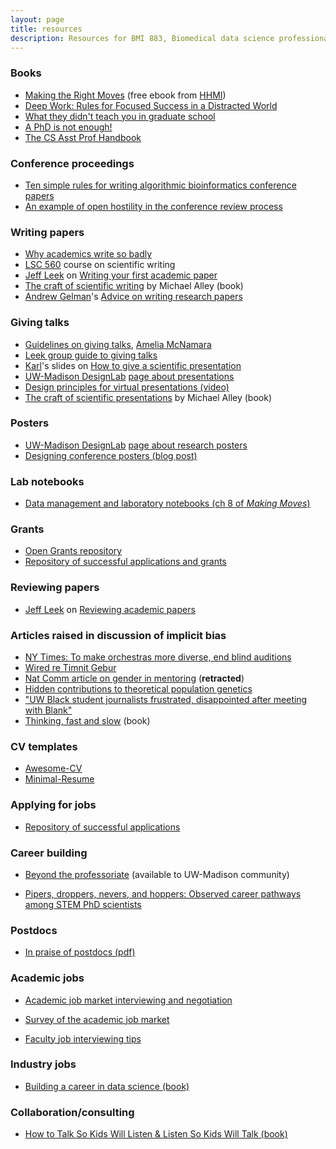 ```yaml
---
layout: page
title: resources
description: Resources for BMI 883, Biomedical data science professional skills
---
```


### Books

- [Making the Right Moves](https://www.hhmi.org/science-education/programs/making-right-moves)
  (free ebook from [HHMI](https://www.hhmi.org))
- [Deep Work: Rules for Focused Success in a Distracted World](https://amazon.com/gp/product/1455586692?ie=UTF8&tag=7210-20)
- [What they didn't teach you in graduate
  school](https://amazon.com/gp/product/1579226442?ie=UTF8&tag=7210-20)
- [A PhD is not enough!](https://amazon.com/gp/product/B004EHZDE8?ie=UTF8&tag=7210-20)
- [The CS Asst Prof Handbook](https://vijay03.github.io/asstprofbook/chapters-list/)


### Conference proceedings

- [Ten simple rules for writing algorithmic bioinformatics conference papers](https://doi.org/10.1371/journal.pcbi.1007742)
- [An example of open hostility in the conference review process](https://openreview.net/forum?id=ry_WPG-A-)

### Writing papers

- [Why academics write so badly](https://areomagazine.com/2020/07/06/writing-wrongs-why-academics-write-so-badly-and-how-that-hurts-them/)
- [LSC 560](https://guide.wisc.edu/courses/lsc/) course on scientific
  writing
- [Jeff Leek](http://jtleek.com) on [Writing your first academic paper](https://github.com/jtleek/firstpaper)
- [The craft of scientific writing](https://amzn.to/3AZlP98) by Michael Alley (book)
- [Andrew Gelman](https://statmodeling.stat.columbia.edu)'s [Advice on
  writing research
  papers](https://statmodeling.stat.columbia.edu/2009/07/30/advice_on_writi/)

### Giving talks

- [Guidelines on giving
  talks](https://www.amelia.mn/blog/misc/2020/04/16/presentations.html),
  [Amelia McNamara](https://www.amelia.mn/)
- [Leek group guide to giving
  talks](https://github.com/jtleek/talkguide)
- [Karl](https://kbroman.org)'s slides on [How to give a scientific presentation](https://www.biostat.wisc.edu/~kbroman/talks/giving_talks.pdf)
- [UW-Madison DesignLab](https://designlab.wisc.edu) [page about presentations](https://designlab.wisc.edu/resources/projects/presentations/)
- [Design principles for virtual presentations (video)](https://uwmadison.box.com/s/9mjv8jiai3qt5nbbssk5c56dc8qugc4g)
- [The craft of scientific presentations](https://amzn.to/3mDqxU2) by Michael Alley (book)

### Posters

- [UW-Madison DesignLab](https://designlab.wisc.edu) [page about research posters](https://designlab.wisc.edu/resources/projects/posters/)
- [Designing conference posters (blog post)](https://colinpurrington.com/tips/poster-design)

### Lab notebooks

- [Data management and laboratory notebooks (ch 8 of _Making Moves_)](http://www.hhmi.org/sites/default/files/Educational%20Materials/Lab%20Management/Making%20the%20Right%20Moves/moves2_ch8.pdf#page=3)

### Grants

- [Open Grants repository](https://www.ogrants.org/)
- [Repository of successful applications and grants](https://github.com/RILAB/statements)


### Reviewing papers

- [Jeff Leek](http://jtleek.com) on [Reviewing academic papers](https://github.com/jtleek/reviews)


### Articles raised in discussion of implicit bias

- [NY Times: To make orchestras more diverse, end blind auditions](https://www.nytimes.com/2020/07/16/arts/music/blind-auditions-orchestras-race.html?unlocked_article_code=QHDH-4SEnUEUsPh6JJbd4ZeJS2Jux4xfifu_hnWN8gBYs9ypaLXIzGWLFlEP9kJ4nI1TW7MtPprRlR5D_BIXpIUzGAseG2NVsKCC8HZRcgPlg7FlHs3-YorQgsBagGxHdqSnzZwD8hf0UrWagBlqfRcvGxDay9Wcjy2bN1enkhP9FRpGHIW65A6o3lK_jQCtjb-NjL1o6C8Bd7wZMdcKlpyLDkYLzikBlUdT5CQZ-KyH0oAXE5BNC79KfN9KtHR6nh7hjPetHXcUvpjHuUhW_pIYkjn2TcdgxTgmXaN652cjwO_Im8rKWL9FWv-mZxPJHR7OD_R7NtTDAitx2bFa4hNKwIOHbDqymS9oOg&smid=share-url)
- [Wired re Timnit Gebur](https://www.wired.com/story/prominent-ai-ethics-researcher-says-google-fired-her/)
- [Nat Comm article on gender in
  mentoring](https://doi.org/10.1038/s41467-020-19723-8) (**retracted**)
- [Hidden contributions to theoretical population genetics](https://doi.org/10.1534/genetics.118.301277)
- ["UW Black student journalists frustrated, disappointed after
  meeting with Blank"](https://madison.com/ct/news/local/education/uw-black-student-journalists-frustrated-disappointed-after-meeting-with-blank/article_bf9cd73f-6385-50e3-b789-c3a33a6f91b0.html)
- [Thinking, fast and slow](https://amzn.to/2VCtdUO) (book)

### CV templates

- [Awesome-CV](https://github.com/posquit0/Awesome-CV)
- [Minimal-Resume](https://github.com/RatulSaha/Minimal-Resume)


### Applying for jobs

- [Repository of successful applications](https://github.com/RILAB/statements)


### Career building

- [Beyond the professoriate](https://beyondprof.com/aurora/)
  (available to UW-Madison community)

- [Pipers, droppers, nevers, and hoppers: Observed career pathways
  among STEM PhD scientists](https://papers.ssrn.com/sol3/papers.cfm?abstract_id=3939090)

### Postdocs

- [In praise of postdocs (pdf)](https://imstat.org/wp-content/uploads/Bulletin32_6.pdf#page=4)

### Academic jobs

- [Academic job market interviewing and negotiation](http://web.archive.org/web/20181221203426/https://www.sciencewithdrdoom.com/blog-1/2018/4/1/academic-job-market-interviewing-negotiation)

- [Survey of the academic job market](https://doi.org/10.1101/796466)

- [Faculty job interviewing tips](http://www.jeffreybigham.com/blog/2020/faculty-job-interviewing-tips.html)


### Industry jobs

- [Building a career in data science (book)](https://livebook.manning.com/book/build-a-career-in-data-science)


### Collaboration/consulting

- [How to Talk So Kids Will Listen & Listen So Kids Will Talk (book)](https://amzn.to/2ME3gUl)
